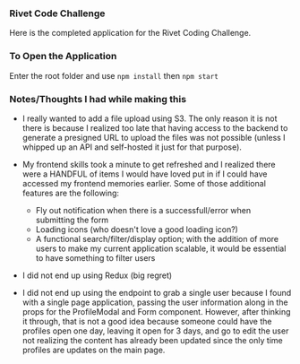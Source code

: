 ### Rivet Code Challenge

Here is the completed application for the Rivet Coding Challenge.

### To Open the Application

Enter the root folder and use `npm install` then `npm start`

### Notes/Thoughts I had while making this

- I really wanted to add a file upload using S3. The only reason it is not there is because I realized too late that having access to the backend to generate a presigned URL to upload the files was not possible (unless I whipped up an API and self-hosted it just for that purpose).

- My frontend skills took a minute to get refreshed and I realized there were a HANDFUL of items I would have loved put in if I could have accessed my frontend memories earlier. Some of those additional features are the following:
  * Fly out notification when there is a successfull/error when submitting the form
  * Loading icons (who doesn't love a good loading icon?)
  * A functional search/filter/display option; with the addition of more users to make my current application scalable, it would be essential to have something to filter users

- I did not end up using Redux (big regret)

- I did not end up using the endpoint to grab a single user because I found with a single page application, passing the user information along in the props for the ProfileModal and Form component. However, after thinking it through, that is not a good idea because someone could have the profiles open one day, leaving it open for 3 days, and go to edit the user not realizing the content has already been updated since the only time profiles are updates on the main page.